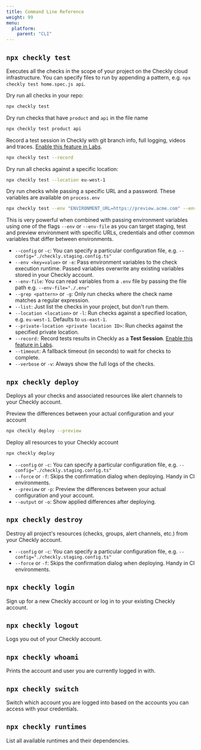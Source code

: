 ```yaml
---
title: Command Line Reference
weight: 99
menu:
  platform:
    parent: "CLI"
---
```


## `npx checkly test`

Executes all the checks in the scope of your project on the Checkly cloud infrastructure. You can specify files to run by
appending a pattern, e.g. `npx checkly test home.spec.js api`.

Dry run all checks in your repo:

```bash
npx checkly test
```

Dry run checks that have `product` and `api` in the file name

```bash
npx checkly test product api
```

Record a test session in Checkly with git branch info, full logging, videos and traces. [Enable this feature in Labs](https://app.checklyhq.com/settings/account/labs).

```bash
npx checkly test --record
```


Dry run all checks against a specific location:

```bash
npx checkly test --location eu-west-1
```

Dry run checks while passing a specific URL and a password. These variables are available on `process.env`

```bash
npx checkly test --env "ENVIRONMENT_URL=https://preview.acme.com" --env PASSWORD=doremiabc123
```

This is very powerful when combined with passing environment variables using one of the flags `--env` or `--env-file` as you can target staging, test and preview environment with specific URLs, credentials and other common variables that differ
between environments.

- `--config` or `-c`: You can specify a particular configuration file, e.g. `--config="./checkly.staging.config.ts"`
- `--env <key=value>` or `-e`: Pass environment variables to the check execution runtime. Passed variables overwrite any existing variables stored in your Checkly account.
- `--env-file`: You can read variables from a `.env` file by passing the file path e.g. `--env-file="./.env"`
- `--grep <pattern>` or `-g`: Only run checks where the check name matches a regular expression.
- `--list`: Just list the checks in your project, but don't run them.
- `--location <location>` or `-l`: Run checks against a specified location, e.g. `eu-west-1`. Defaults to `us-east-1`.
- `--private-location <private location ID>`: Run checks against the specified private location.
- `--record:` Record tests results in Checkly as a **Test Session**. [Enable this feature in Labs](https://app.checklyhq.com/settings/account/labs).
- `--timeout`: A fallback timeout (in seconds) to wait for checks to complete.
- `--verbose` or `-v`: Always show the full logs of the checks.


## `npx checkly deploy`

Deploys all your checks and associated resources like alert channels to your Checkly account.

Preview the differences between your actual configuration and your account

```bash
npx checkly deploy --preview
```

Deploy all resources to your Checkly account

```bash
npx checkly deploy
```

- `--config` or `-c`: You can specify a particular configuration file, e.g. `--config="./checkly.staging.config.ts"`
- `--force` or `-f`: Skips the confirmation dialog when deploying. Handy in CI environments.
- `--preview` or `-p`: Preview the differences between your actual configuration and your account.
- `--output` or `-o`: Show applied differences after deploying.

## `npx checkly destroy`

Destroy all project's resources (checks, groups, alert channels, etc.) from your Checkly account.

- `--config` or `-c`: You can specify a particular configuration file, e.g. `--config="./checkly.staging.config.ts"`
- `--force` or `-f`: Skips the confirmation dialog when deploying. Handy in CI environments.

## `npx checkly login`

Sign up for a new Checkly account or log in to your existing Checkly account.

## `npx checkly logout`

Logs you out of your Checkly account.

## `npx checkly whoami`

Prints the account and user you are currently logged in with.

## `npx checkly switch`

Switch which account you are logged into based on the accounts you can access with your credentials.

## `npx checkly runtimes`

List all available runtimes and their dependencies.
